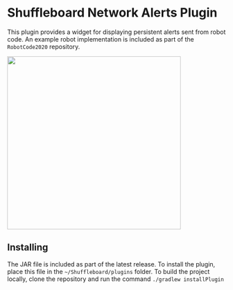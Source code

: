# Shuffleboard Network Alerts Plugin
This plugin provides a widget for displaying persistent alerts sent from robot code. An example robot implementation is included as part of the `RobotCode2020` repository.

<img src="https://raw.githubusercontent.com/Mechanical-Advantage/NetworkAlerts/main/example.png" width="400px">

## Installing
The JAR file is included as part of the latest release. To install the plugin, place this file in the `~/Shuffleboard/plugins` folder. To build the project locally, clone the repository and run the command `./gradlew installPlugin`

